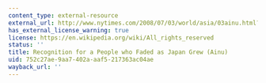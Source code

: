 ```yaml
---
content_type: external-resource
external_url: http://www.nytimes.com/2008/07/03/world/asia/03ainu.html?pagewanted=all&gwh=A962618537F6F49AA072241EEDF21201
has_external_license_warning: true
license: https://en.wikipedia.org/wiki/All_rights_reserved
status: ''
title: Recognition for a People who Faded as Japan Grew (Ainu)
uid: 752c27ae-9aa7-402a-aaf5-217363ac04ae
wayback_url: ''
---
```

